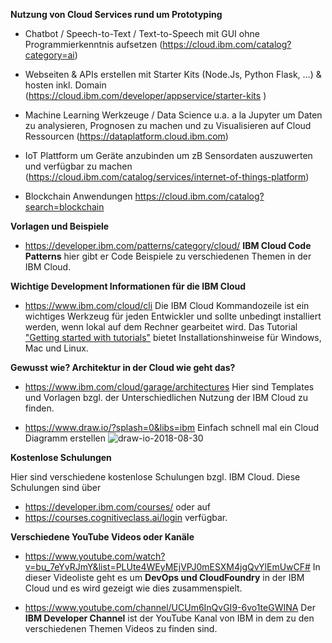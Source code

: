 **Nutzung von Cloud Services rund um Prototyping**

* Chatbot / Speech-to-Text / Text-to-Speech mit GUI ohne Programmierkenntnis aufsetzen 
    (https://cloud.ibm.com/catalog?category=ai)
     
* Webseiten & APIs erstellen mit Starter Kits (Node.Js, Python Flask, ...) & hosten inkl. Domain 
    (https://cloud.ibm.com/developer/appservice/starter-kits )
     
* Machine Learning Werkzeuge / Data Science u.a. a la Jupyter um Daten zu analysieren, Prognosen zu machen und zu Visualisieren auf Cloud Ressourcen
    (https://dataplatform.cloud.ibm.com)
     
* IoT Plattform um Geräte anzubinden um zB Sensordaten auszuwerten und verfügbar zu machen 
    (https://cloud.ibm.com/catalog/services/internet-of-things-platform)
     
* Blockchain Anwendungen
    https://cloud.ibm.com/catalog?search=blockchain


**Vorlagen und Beispiele**

* https://developer.ibm.com/patterns/category/cloud/ **IBM Cloud Code Patterns** hier gibt er Code Beispiele zu verschiedenen Themen in der IBM Cloud.

**Wichtige Development Informationen für die IBM Cloud**

* https://www.ibm.com/cloud/cli Die IBM Cloud Kommandozeile ist ein wichtiges Werkzeug für jeden Entwickler und sollte unbedingt installiert werden, wenn lokal auf dem Rechner gearbeitet wird. Das Tutorial ["Getting started with tutorials"](https://cloud.ibm.com/docs/tutorials?topic=solution-tutorials-getting-started) bietet Installationshinweise für Windows, Mac und Linux.

**Gewusst wie? Architektur in der Cloud wie geht das?**

* https://www.ibm.com/cloud/garage/architectures
Hier sind Templates und Vorlagen bzgl. der Unterschiedlichen Nutzung der IBM Cloud zu finden.

* https://www.draw.io/?splash=0&libs=ibm Einfach schnell mal ein Cloud Diagramm erstellen
![draw-io-2018-08-30](/uploads/98df40c098d565f0f60b6dd278713711/draw-io-2018-08-30.jpg)


**Kostenlose Schulungen**

Hier sind verschiedene kostenlose Schulungen bzgl. IBM Cloud. Diese Schulungen sind über
* https://developer.ibm.com/courses/ oder auf
* https://courses.cognitiveclass.ai/login verfügbar.

**Verschiedene YouTube Videos oder Kanäle**

* https://www.youtube.com/watch?v=bu_7eYvRJmY&list=PLUte4WEyMEjVPJ0mESXM4jgQvYlEmUwCF#
In dieser Videoliste geht es um **DevOps und CloudFoundry** in der IBM Cloud und es wird gezeigt wie dies zusammenspielt.

* https://www.youtube.com/channel/UCUm6InQvGI9-6vo1teGWINA Der **IBM Developer Channel**  ist der YouTube Kanal von IBM in dem zu den verschiedenen Themen Videos zu finden sind.